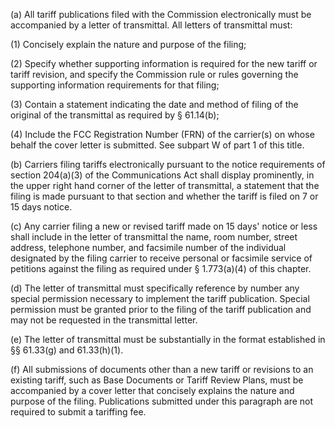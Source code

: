 (a) All tariff publications filed with the Commission electronically must be accompanied by a letter of transmittal. All letters of transmittal must:

(1) Concisely explain the nature and purpose of the filing;

(2) Specify whether supporting information is required for the new tariff or tariff revision, and specify the Commission rule or rules governing the supporting information requirements for that filing;

(3) Contain a statement indicating the date and method of filing of the original of the transmittal as required by § 61.14(b);

(4) Include the FCC Registration Number (FRN) of the carrier(s) on whose behalf the cover letter is submitted. See subpart W of part 1 of this title.

(b) Carriers filing tariffs electronically pursuant to the notice requirements of section 204(a)(3) of the Communications Act shall display prominently, in the upper right hand corner of the letter of transmittal, a statement that the filing is made pursuant to that section and whether the tariff is filed on 7 or 15 days notice.

(c) Any carrier filing a new or revised tariff made on 15 days' notice or less shall include in the letter of transmittal the name, room number, street address, telephone number, and facsimile number of the individual designated by the filing carrier to receive personal or facsimile service of petitions against the filing as required under § 1.773(a)(4) of this chapter.

(d) The letter of transmittal must specifically reference by number any special permission necessary to implement the tariff publication. Special permission must be granted prior to the filing of the tariff publication and may not be requested in the transmittal letter.

(e) The letter of transmittal must be substantially in the format established in §§ 61.33(g) and 61.33(h)(1).
              

(f) All submissions of documents other than a new tariff or revisions to an existing tariff, such as Base Documents or Tariff Review Plans, must be accompanied by a cover letter that concisely explains the nature and purpose of the filing. Publications submitted under this paragraph are not required to submit a tariffing fee.

